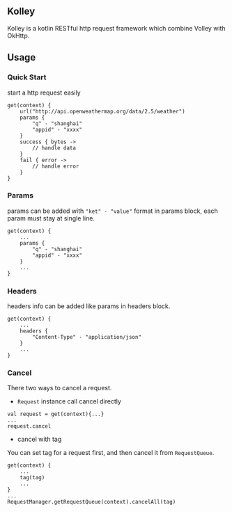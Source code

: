 ## Kolley

Kolley is a kotlin RESTful http request framework which combine Volley with OkHttp. 

## Usage

### Quick Start

start a http request easily

```
get(context) {
    url("http://api.openweathermap.org/data/2.5/weather")
    params {
        "q" - "shanghai"
        "appid" - "xxxx"
    }
    success { bytes ->
        // handle data
    }
    fail { error ->
        // handle error
    }
}    
```

### Params

params can be added with `"ket" - "value"` format in params block, each param must stay at single line.

```
get(context) {
    ...
    params {
        "q" - "shanghai"
        "appid" - "xxxx"
    }
    ...
}
```   

### Headers

headers info can be added like params in headers block.

```
get(context) {
    ...
    headers {
        "Content-Type" - "application/json"
    }
    ...
} 
```

### Cancel

There two ways to cancel a request.

- `Request` instance call cancel directly

```
val request = get(context){...}
...
request.cancel
```

- cancel with tag

You can set tag for a request first, and then cancel it from `RequestQueue`.

```
get(context) {
    ...
    tag(tag)
    ...
}
...
RequestManager.getRequestQueue(context).cancelAll(tag)
```
